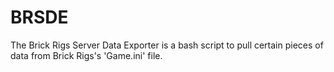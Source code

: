 # BRSDE

The Brick Rigs Server Data Exporter is a bash script to pull certain pieces of data from Brick Rigs's 'Game.ini' file. 
